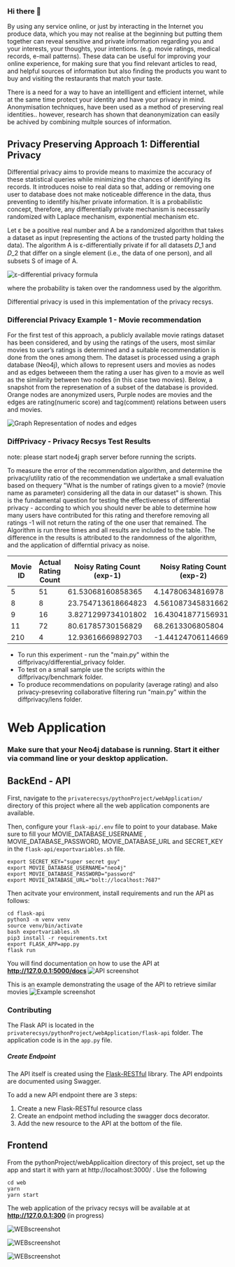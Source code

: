 ### Hi there 👋

By using any service online, or just by interacting in the Internet you produce data, which you may not realise at the beginning but putting them together can reveal sensitive and private information regarding you and your interests, your thoughts, your intentions. (e.g. movie ratings, medical records, e-mail patterns). 
These data can be useful for improving your online experience, for making sure that you find relevant articles to read, and helpful sources of information but also finding the products you want to buy and visiting the restaurants that match your taste.

There is a need for a way to have an intellligent and efficient internet, while at the same time protect your identity and have your privacy in mind.
Anonymisation techniques, have been used as a method of preserving real identities.. however, research has shown that deanonymization can easily be achived by combining multple sources of information.


## Privacy Preserving Approach 1:  Differential Privacy 
Differential privacy aims to provide means to maximize the accuracy of these statistical queries while minimizing the chances of identifying its records. It introduces noise to real data so that, adding or removing one user to database does not make noticeable difference in the data, thus preventing to identify his/her private information. It is a probabilistic concept, therefore, any differentially private mechanism is necessarily randomized with Laplace mechanism, exponential mechanism etc.

Let ε be a positive real number and A be a randomized algorithm that takes a dataset as input (representing the actions of the trusted party holding the data). The algorithm A is ε-differentially private if for all datasets 𝐷_1 and 𝐷_2 that differ on a single element (i.e., the data of one person), and all subsets S of image of A.

![ε-differential privacy formula](Documentation/formula.png)


where the probability is taken over the randomness used by the algorithm.

Differential privacy is used in this implementation of the privacy recsys.
### Differencial Privacy Example 1  -  Movie recommendation
For the first test of this approach, a publicly available movie ratings dataset has been considered, and by using the ratings of the users, most similar movies to user’s ratings is determined and a suitable recommendation is done from the ones among them.
The dataset is processed using a graph database (Neo4j), which allows to represent users and movies as nodes and as edges betweeen them the rating a user has given to a movie as well as the similarity between two nodes (in this case two movies).
Below, a snapshot from the represenation of a subset of the database is provided. Orange nodes are anonymized users, Purple nodes are movies and the edges are rating(numeric score) and tag(comment) relations between users and movies.


![Graph Representation of nodes and edges](Documentation/snapshot.png)


### DiffPrivacy - Privacy Recsys Test Results
note: please start node4j graph server before running the scripts. 

To measure the error of the recommendation algorithm, and determine the privacy/utility ratio  of the recommendation we undertake a small evaluation based on thequery "What is the number of ratings given to a movie? (movie name as parameter) considering all the data in our dataset" is shown. This is the fundamental question for testing the effectiveness of differential privacy - according to which you should never be able to determine how many users have contributed for this rating and therefore removing all ratings -1 will not return the rating of the one user that remained. The Algorithm is run three times and all results are included to the table. The difference in the results is attributed to the randomness of the algorithm, and the application of differntial privacy as noise.

 

| Movie ID | Actual Rating Count | 	Noisy Rating Count (exp-1)  | 	Noisy Rating Count (exp-2)  | 	Noisy Rating Count (exp-3)  |
|---|---|---|---|---|
| 5 | 51| 61.53068160858365 |  4.14780634816978 |45.74972097598749 |
| 8 | 8 | 23.754713618664823| 4.5610873458316625 | -30.184266258323568 |
| 9 | 16 | 3.8271299734101802| 16.430418771569318 | 5.221803446422436|
| 11| 72 | 80.61785730156829| 68.2613306805804| 90.99006185916669 |
| 210 | 4 | 12.93616669892703| -1.441247061146698 | -26.601274325745656|

- To run this experiment - run the "main.py" within the diffprivacy/differential_privacy folder.
- To test on a small sample use the scripts within the diffprivacy/benchmark folder.
- To produce recommendations on popularity (average rating) and also privacy-presevring collaborative filtering run "main.py" within the diffprivacy/lens folder.

# Web Application

### Make sure that your Neo4j database is running. Start it either via command line or your desktop application.
## BackEnd - API
First, navigate to the `privaterecsys/pythonProject/webApplication/ ` directory of this project where all the web application components are available.

Then, configure your `flask-api/.env` file to point to your database. 
Make sure to fill your MOVIE_DATABASE_USERNAME , MOVIE_DATABASE_PASSWORD, MOVIE_DATABASE_URL  and SECRET_KEY in the  `flask-api/exportvariables.sh` file.

```
export SECRET_KEY="super secret guy"
export MOVIE_DATABASE_USERNAME="neo4j"
export MOVIE_DATABASE_PASSWORD="password"
export MOVIE_DATABASE_URL="bolt://localhost:7687"

```
Then acitvate your environment, install requirements and run the API as follows: 
```
cd flask-api
python3 -m venv venv
source venv/bin/activate
bash exportvariables.sh
pip3 install -r requirements.txt
export FLASK_APP=app.py
flask run
```
You will find documentation on how to use the API at <b> http://127.0.0.1:5000/docs </b>
![API screenshot](Documentation/APIscreenshot1.png)

This is an example demonstrating the usage of the API to retrieve similar movies 
![Example screenshot](Documentation/APIexample.png)

### Contributing

The Flask API is located in the `privaterecsys/pythonProject/webApplication/flask-api` folder.
The application code is in the `app.py` file.

##### Create Endpoint

The API itself is created using the [Flask-RESTful](http://flask-restful-cn.readthedocs.io/en/0.3.5/) library.
The API endpoints are documented using Swagger.

To add a new API endpoint there are 3 steps:

1. Create a new Flask-RESTful resource class
2. Create an endpoint method including the swagger docs decorator.
3. Add the new resource to the API at the bottom of the file.

## Frontend
From the pythonProject/webApplicaition directory of this project, set up the app and start it with 
yarn at http://localhost:3000/ . Use the following

```
cd web
yarn 
yarn start 
```

The web application of the privacy recsys will be available at at <b> http://127.0.0.1:300 </b> (in progress) 

![WEBscreenshot](Documentation/Webscreenshot.png)

![WEBscreenshot](Documentation/UI1.png)

![WEBscreenshot](Documentation/UI2.png)
